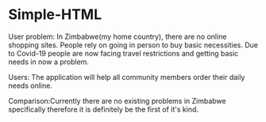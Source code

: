 # Simple-HTML

User problem: In Zimbabwe(my home country), there are no online shopping sites. People rely on going in person to buy basic necessities. Due to Covid-19 people are now facing travel restrictions and getting basic needs in now a problem.

Users: The application will help all community members order their daily needs online. 

Comparison:Currently there are no existing problems in Zimbabwe specifically therefore it is definitely be the first of it's kind. 



